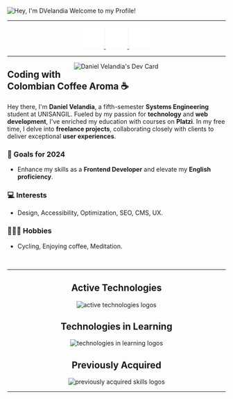 ![Hey, I'm DVelandia Welcome to my Profile!](https://readme-typing-svg.demolab.com?font=Operator+Mono&size=37&duration=2800&pause=2000&color=FAFAFA&center=true&vCenter=true&width=940&lines=Hey%2C+I'm+DVelandia+Welcome+to+my+profile!)

---

<p align="center">
  <a href="https://profile-summary-for-github.herokuapp.com/user/DVelandia" target="_blank">
    <img alt="github logo" width="50" height="50" src="assets/github-logo.png"/>
  </a>
  <a href="https://www.linkedin.com/in/DVelandia" target="_blank">
    <img alt="linkedin logo" width="50" height="50" src="assets/linkedin-logo.png"/>
  </a>
  <a href="mailto:dfvf03@gmail.com" target="_blank">
    <img alt="gmail logo" width="50" height="50" src="assets/gmail-logo.png"/>
  </a>
</p>

---

<a href="https://app.daily.dev/DVelandia">
  <img align="right" src="https://api.daily.dev/devcards/ed35583d0e564721befe1199e723628c.png?r=lj9" width="350" alt="Daniel Velandia's Dev Card"/>
</a>

## Coding with Colombian Coffee Aroma ☕️

Hey there, I'm **Daniel Velandia**, a fifth-semester **Systems Engineering** student at UNISANGIL. Fueled by my passion for **technology** and **web development**, I've enriched my education with courses on **Platzi**. In my free time, I delve into **freelance projects**, collaborating closely with clients to deliver exceptional **user experiences**.

### 🚀 Goals for 2024

- Enhance my skills as a **Frontend Developer** and elevate my **English proficiency**.

### 💻 Interests

- Design, Accessibility, Optimization, SEO, CMS, UX.

### 🧘🏽‍♂️ Hobbies

- Cycling, Enjoying coffee, Meditation.

<br>

---

<div align="center">
  <h2>Active Technologies</h2>
  <img src="https://skillicons.dev/icons?i=vscode,html,css,sass,bootstrap,tailwind,js,jquery,pnpm,git,github,windows,ubuntu,docker,figma" alt="active technologies logos"/>
</div>

<div align="center">
  <h2>Technologies in Learning</h2>
  <img src="https://skillicons.dev/icons?i=ts,jest,nodejs,bun,express,react,nextjs,vercel" alt="technologies in learning logos"/>
</div>

<div align="center">
  <h2>Previously Acquired</h2>
  <img src="https://skillicons.dev/icons?i=linux,bash,blender,cpp,arduino,idea,java,maven,mysql,sqlite,pug,wordpress,xd" alt="previously acquired skills logos"/>
</div>

---
